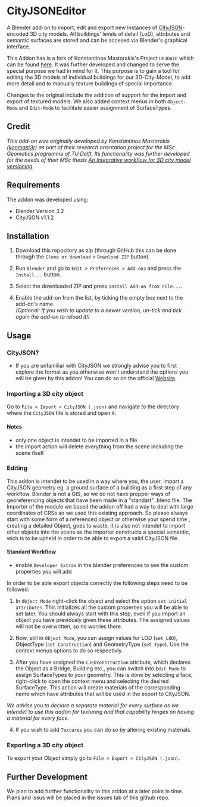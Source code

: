 # CityJSONEditor

A Blender add-on to import, edit and export new instances of [CityJSON](http://cityjson.org)-encoded 3D city models. All buildings' levels of detail (LoD), attributes and semantic surfaces are stored and can be accesed via Blender's graphical interface.

This Addon has is a fork of Konstantinos Mastorakis's Project `UP3DATE` which can be found [here](https://github.com/cityjson/Up3date). It was further developed and changed to serve the special purpose we had in mind for it. This purpose is to gain a tool for editing the 3D models of individual buildings for our 3D-City-Model, to add more detail and to manually texture buildings of special importance. 

Changes to the original include the addition of support for the import and export of textured models. We also added context menus in both `Object-Mode` and `Edit-Mode` to facilitate easier assignment of SurfaceTypes.

## Credit

*This add-on was originally developed by Konstantinos Mastorakis ([konmast3r](https://github.com/konmast3r/)) as part of their research orientation project for the MSc Geomatics programme of TU Delft. Its functionality was further developed for the needs of their MSc thesis [An integrative workflow for 3D city model versioning](http://resolver.tudelft.nl/uuid:a7f7f0c8-7a34-454e-973a-d55f5b8b0dfe)*

## Requirements

The addon was developed using:

- Blender Version 3.2
- CityJSON v1.1.2


## Installation

1. Download this repository as zip (through GitHub this can be done through the `Clone or download` > `Download ZIP` button).

2. Run `Blender` and go to `Edit > Preferences > Add-ons` and press the `Install...` button.

3. Select the downloaded ZIP and press `Install Add-on from File...`.

4. Enable the add-on from the list, by ticking the empty box next to the add-on's name.<br>
*(Optional: If you wish to update to a newer version, un-tick and tick again the add-on to reload it!)*


## Usage

### CityJSON?

- If you are unfamiliar with CityJSON we strongly advise you to first explore the format as you otherwise won't understand the options you will be given by this addon! You can do so on the official [Website](https://www.cityjson.org/).


### Importing a 3D city object

Go to `File > Import > CityJSON (.json)` and navigate to the directory where the `CityJSON` file is stored and open it.

#### Notes

- only one object is intendet to be imported in a file
- the import action will delete everything from the scene including the scene itself

### Editing

This addon is intendet to be used in a way where you, the user, import a CityJSON geometry eg. a ground surface of a building as a first step of any workflow. Blender is not a GIS, so we do not have propper ways of georeferencing objects that have been made in a "standart" .blend file. The importer of the module we based the addon off had a way to deal with large coordinates of CRSs so we used this existing approach. So please always start with some form of a referenced object or otherwise your spend time , creating a detailed Object, goes to waste.
It is also not intendet to import other objects into the scene as the importer constructs a special semantic, wich is to be upheld in order to be able to export a valid CityJSON file.

#### Standard Workflow

- enable `Developer Extras` in the blender preferences to see the custom properties you will add

In order to be able export objects correctly the following steps need to be followed:

1. In `Object Mode` right-click the object and select the option `set initial attributes`.
This initializes all the custom properties you will be able to set later. You should always start with this step, even if you import an object you have previously given these attributes. The assigned values will not be overwritten, so no worries there.

2. Now, still in `Object Mode`, you can assign values for LOD (`set LOD`), ObjectType (`set Construction`) and GeometryType (`set Type`). Use the context menus options to do so respectivly. 

3. After you have assigned the `CJEOconstruction` attribute, which declares the Object as a Bridge, Building etc., you can switch into `Edit Mode` to assign SurfaceTypes to your geometry. This is done by selecting a face, right-click to open the context menu and selecting the desired SurfaceType.
This action will create materials of the corresponding name which have attributes that will be used in the export to CityJSON.

*We advise you to declare a separate material for every surface as we intendet to use this addon for texturing and that capability hinges on having a material for every face.*

4. If you wish to add `Textures` you can do so by altering existing materials.  

### Exporting a 3D city object

To export your Object simply go to `File > Export > CityJSON (.json)`.


## Further Development

We plan to add further functionality to this addon at a later point in time. Plans and issus will be placed in the issues tab of this github repo. 
 
